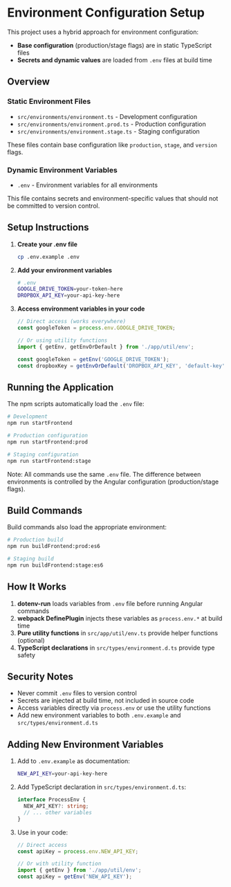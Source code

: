 # Environment Configuration Setup

This project uses a hybrid approach for environment configuration:

- **Base configuration** (production/stage flags) are in static TypeScript files
- **Secrets and dynamic values** are loaded from `.env` files at build time

## Overview

### Static Environment Files

- `src/environments/environment.ts` - Development configuration
- `src/environments/environment.prod.ts` - Production configuration
- `src/environments/environment.stage.ts` - Staging configuration

These files contain base configuration like `production`, `stage`, and `version` flags.

### Dynamic Environment Variables

- `.env` - Environment variables for all environments

This file contains secrets and environment-specific values that should not be committed to version control.

## Setup Instructions

1. **Create your .env file**

   ```bash
   cp .env.example .env
   ```

2. **Add your environment variables**

   ```bash
   # .env
   GOOGLE_DRIVE_TOKEN=your-token-here
   DROPBOX_API_KEY=your-api-key-here
   ```

3. **Access environment variables in your code**

   ```typescript
   // Direct access (works everywhere)
   const googleToken = process.env.GOOGLE_DRIVE_TOKEN;

   // Or using utility functions
   import { getEnv, getEnvOrDefault } from './app/util/env';

   const googleToken = getEnv('GOOGLE_DRIVE_TOKEN');
   const dropboxKey = getEnvOrDefault('DROPBOX_API_KEY', 'default-key');
   ```

## Running the Application

The npm scripts automatically load the `.env` file:

```bash
# Development
npm run startFrontend

# Production configuration
npm run startFrontend:prod

# Staging configuration
npm run startFrontend:stage
```

Note: All commands use the same `.env` file. The difference between environments is controlled by the Angular configuration (production/stage flags).

## Build Commands

Build commands also load the appropriate environment:

```bash
# Production build
npm run buildFrontend:prod:es6

# Staging build
npm run buildFrontend:stage:es6
```

## How It Works

1. **dotenv-run** loads variables from `.env` file before running Angular commands
2. **webpack DefinePlugin** injects these variables as `process.env.*` at build time
3. **Pure utility functions** in `src/app/util/env.ts` provide helper functions (optional)
4. **TypeScript declarations** in `src/types/environment.d.ts` provide type safety

## Security Notes

- Never commit `.env` files to version control
- Secrets are injected at build time, not included in source code
- Access variables directly via `process.env` or use the utility functions
- Add new environment variables to both `.env.example` and `src/types/environment.d.ts`

## Adding New Environment Variables

1. Add to `.env.example` as documentation:

   ```bash
   NEW_API_KEY=your-api-key-here
   ```

2. Add TypeScript declaration in `src/types/environment.d.ts`:

   ```typescript
   interface ProcessEnv {
     NEW_API_KEY?: string;
     // ... other variables
   }
   ```

3. Use in your code:

   ```typescript
   // Direct access
   const apiKey = process.env.NEW_API_KEY;

   // Or with utility function
   import { getEnv } from './app/util/env';
   const apiKey = getEnv('NEW_API_KEY');
   ```

